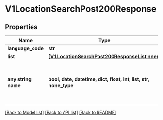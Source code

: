 # V1LocationSearchPost200Response


## Properties
Name | Type | Description | Notes
------------ | ------------- | ------------- | -------------
**language_code** | **str** |  | [optional] 
**list** | [**[V1LocationSearchPost200ResponseListInner]**](V1LocationSearchPost200ResponseListInner.md) |  | [optional] 
**any string name** | **bool, date, datetime, dict, float, int, list, str, none_type** | any string name can be used but the value must be the correct type | [optional]

[[Back to Model list]](../README.md#documentation-for-models) [[Back to API list]](../README.md#documentation-for-api-endpoints) [[Back to README]](../README.md)


